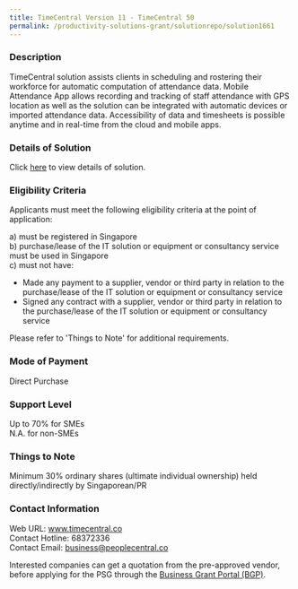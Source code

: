 ```yaml
---
title: TimeCentral Version 11 - TimeCentral 50
permalink: /productivity-solutions-grant/solutionrepo/solution1661
---
```


### Description

TimeCentral solution assists clients in scheduling and rostering their workforce for automatic computation of attendance data. Mobile Attendance App allows recording and tracking of staff attendance with GPS location as well as the solution can be integrated with automatic devices or imported attendance data. Accessibility of data and timesheets is possible anytime and in real-time from the cloud and mobile apps.

### Details of Solution

Click <a href='https://www.gobusiness.gov.sg/images/psg/Desensitised_People_Central_Timecentral_Annex_3_CR_wef_4_Nov_2021_Part_2.pdf' target='_blank' rel='noopener'>here</a> to view details of solution.

### Eligibility Criteria

Applicants must meet the following eligibility criteria at the point of application:

a) must be registered in Singapore <br>
b) purchase/lease of the IT solution or equipment or consultancy service must be used in Singapore <br>
c) must not have:
- Made any payment to a supplier, vendor or third party in relation to the purchase/lease of the IT solution or equipment or consultancy service
- Signed any contract with a supplier, vendor or third party in relation to the purchase/lease of the IT solution or equipment or consultancy service

Please refer to 'Things to Note' for additional requirements.

### Mode of Payment
Direct Purchase

### Support Level
Up to 70% for SMEs <br>
N.A. for non-SMEs

### Things to Note
Minimum 30% ordinary shares (ultimate individual ownership) held directly/indirectly by Singaporean/PR

### Contact Information
Web URL: www.timecentral.co<br>Contact Hotline: 68372336<br>Contact Email: business@peoplecentral.co <br>

Interested companies can get a quotation from the pre-approved vendor, before applying for the PSG through the <a target='_blank' rel='noopener' href='https://www.businessgrants.gov.sg/'>Business Grant Portal (BGP)</a>.
